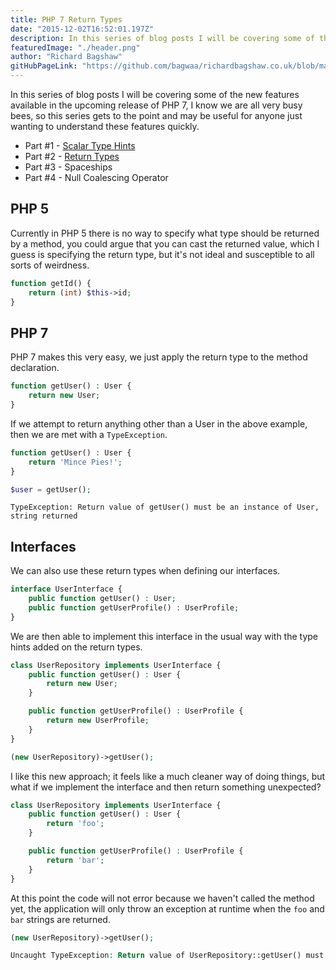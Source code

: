 ```yaml
---
title: PHP 7 Return Types 
date: "2015-12-02T16:52:01.197Z"
description: In this series of blog posts I will be covering some of the new features available in the upcoming release of PHP 7, this time is return types. 
featuredImage: "./header.png"
author: "Richard Bagshaw"
gitHubPageLink: "https://github.com/bagwaa/richardbagshaw.co.uk/blob/master/content/blog/php-7-return-types/index.md"
---
```

In this series of blog posts I will be covering some of the new features available in the upcoming release of PHP 7, I know we are all very busy bees, so this series gets to the point and may be useful for anyone just wanting to understand these features quickly.

* Part #1 - [Scalar Type Hints](https://www.richardbagshaw.co.uk/php-7-scalar-typehints)
* Part #2 - [Return Types](https://www.richardbagshaw.co.uk/php-7-return-types)
* Part #3 - Spaceships
* Part #4 - Null Coalescing Operator

## PHP 5

Currently in PHP 5 there is no way to specify what type should be returned by a method, you could argue that you can cast the returned value, which I guess is specifying the return type, but it's not ideal and susceptible to all sorts of weirdness.

```php
function getId() {  
    return (int) $this->id;
}
```

## PHP 7

PHP 7 makes this very easy, we just apply the return type to the method declaration.

```php
function getUser() : User {  
    return new User;
}
```

If we attempt to return anything other than a User in the above example, then we are met with a `TypeException`.

```php
function getUser() : User {  
    return 'Mince Pies!';
}

$user = getUser();
```
```shell script
TypeException: Return value of getUser() must be an instance of User, string returned  
```

## Interfaces

We can also use these return types when defining our interfaces.

```php
interface UserInterface {  
    public function getUser() : User;
    public function getUserProfile() : UserProfile;
}
```

We are then able to implement this interface in the usual way with the type hints added on the return types.

```php
class UserRepository implements UserInterface {
    public function getUser() : User {
        return new User;
    }

    public function getUserProfile() : UserProfile {
        return new UserProfile;
    }
}

(new UserRepository)->getUser();
```


I like this new approach; it feels like a much cleaner way of doing things, but what if we implement the interface and then return something unexpected?

```php
class UserRepository implements UserInterface {
    public function getUser() : User {
        return 'foo';
    }

    public function getUserProfile() : UserProfile {
        return 'bar';
    }
}
```

At this point the code will not error because we haven't called the method yet, the application will only throw an exception at runtime when the `foo` and `bar` strings are returned.

```php
(new UserRepository)->getUser();

Uncaught TypeException: Return value of UserRepository::getUser() must be an instance of User, string returned  
```

